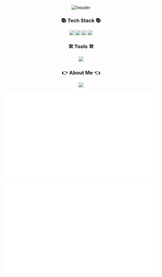 <div align="center">

![header](https://capsule-render.vercel.app/api?type=slice&text=Jaehyun-Park&fontSize=50&height=200&desc=jaehyun-github&color=000012&fontColor=ffffff&fontAlign=75&fontAlignY=20&descAlign=85&descAlignY=35&rotate=13)


 <h3 align="center">📚 Tech Stack 📚</h3>

  <img src="https://img.shields.io/badge/HTML-E34F26?style=flat&logo=HTML5&logoColor=white"/></a>
  <img src="https://img.shields.io/badge/CSS-1572B6?style=flat&logo=CSS3&logoColor=white"/></a>
  <img src="https://img.shields.io/badge/JavaScript-F7DF1E?style=flat&logo=JavaScript&logoColor=000000"/></a>
  <img src="https://img.shields.io/badge/React-61DAFB?style=flat&logo=React&logoColor=000000"/></a>

 <h3 align"center"> 🛠 Tools 🛠 </h3>
 
  <img src="https://img.shields.io/badge/Visual Studio Code-007ACC?style=flat&logo=Visual Studio Code&logoColor=white"/></a>

 <h3 align="center">👉 About Me 👈</h3>

<a href="https://www.instagram.com/jh._.stinger/"><img src="https://img.shields.io/badge/Instagram-E4405F?style=flat&logo=Instagram&logoColor=white&link=https://www.instagram.com/jh._.stinger/"/></a>


![](https://github.com/jaehyun-github/github-stats-transparent/blob/output/generated/overview.svg)
![](https://github.com/jaehyun-github/github-stats-transparent/blob/output/generated/languages.svg)

</div>

